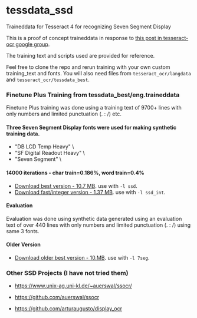 # tessdata_ssd
Traineddata for Tesseract 4 for recognizing Seven Segment Display

This is a proof of concept traineddata in response to [this post in tesseract-ocr google group](https://groups.google.com/d/msgid/tesseract-ocr/b7fc9a05-8d8d-4e68-ac02-2e71b0078557%40googlegroups.com).

The training text and scripts used are provided for reference. 

Feel free to clone the repo and rerun training with your own custom training_text and fonts.
You will also need files from `tesseract_ocr/langdata` and `tesseract_ocr/tessdata_best`.

### Finetune Plus Training from tessdata_best/eng.traineddata 

Finetune Plus training was done using a training text of 9700+ lines with only numbers and
limited punctuation (. : /) etc.

#### Three Seven Segment Display fonts were used for making synthetic training data.
*  "DB LCD Temp Heavy" \
*  "SF Digital Readout Heavy" \
*  "Seven Segment" \

#### 14000 iterations -  char train=0.186%, word train=0.4%

* [Download best version - 10.7 MB](ssd.traineddata). use with `-l ssd`.
* [Download fast/integer version - 1.37 MB](ssd_int.traineddata). use with `-l ssd_int`.

#### Evaluation 

Evaluation was done using synthetic data generated using an evaluation text of over 440 lines 
with only numbers and limited punctuation (. : /) using same 3 fonts.

#### Older Version

* [Download older best version - 10.MB](7seg.traineddata). use with `-l 7seg`.

### Other SSD Projects (I have not tried them)


* https://www.unix-ag.uni-kl.de/~auerswal/ssocr/ 
* https://github.com/auerswal/ssocr

* https://github.com/arturaugusto/display_ocr

